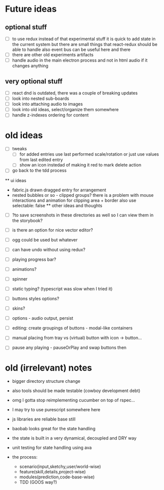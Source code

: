 # Future ideas

## optional stuff

- [ ] to use redux instead of that experimental stuff
      it is quick to add state in the current system
      but there are small things that react-redux should be able to handle
      also event bus can be useful here and there
- [ ] there are other old experiments artifacts
- [ ] handle audio in the main electron process and not in html audio
      if it changes anything

## very optional stuff

- [ ] react dnd is outdated, there was a couple of breaking updates
- [ ] look into nested sub-boards
- [ ] look into attaching audio to images
- [ ] look into old ideas, select/organize them somewhere
- [ ] handle z-indexes ordering for content

# old ideas

- [ ] tweaks
  - [ ] for added entries use last performed scale/rotation or
    just use values from last edited entry
  - [ ] show an icon instedad of making it red to mark delete action
- [ ] go back to the tdd process

** ui ideas
- fabric.js drawn dragged entry for arrangement
- nested bubbles or so - clipped groups?
  there is a problem with mouse interactions
  and animation for clipping area + border
  also use selectable: false
** other ideas and thoughts
- [ ] ?to save screenshots in these directories as well
  so I can view them in the storybook?

- [ ] is there an option for nice vector editor?
- [ ] ogg could be used but whatever
- [ ] can have undo without using redux?
- [ ] playing progress bar?
- [ ] animations?
- [ ] spinner
- [ ] static typing? (typescript was slow when I tried it)
- [ ] buttons styles options?
- [ ] skins?
- [ ] options - audio output, persist
- [ ] editing: create groupings of buttons - modal-like containers
- [ ] manual placing from tray vs (virtual) button with icon -> button...

- [ ] pause any playing - pauseOrPlay and swap buttons then

# old (irrelevant) notes

- bigger directory structure change
- also tools should be made testable (cowboy development debt)
- omg I gotta stop reimplementing cucumber on top of rspec...

- I may try to use purescript somewhere here
- js libraries are reliable base still

- baobab looks great for the state handling
- the state is built in a very dynamical, decoupled and DRY way
- unit testing for state handling using ava

- the process:
  - scenario(input,sketchy,user/world-wise)
  - feature(skill,details,project-wise)
  - modules(prediction,code-base-wise)
  - TDD (GOOS way?)
